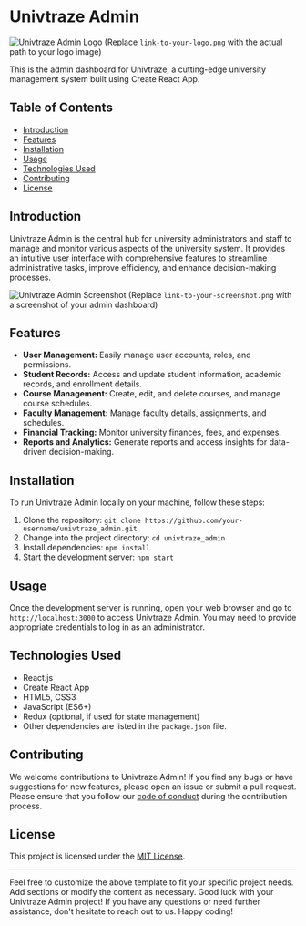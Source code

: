 # Univtraze Admin

![Univtraze Admin Logo](link-to-your-logo.png) (Replace `link-to-your-logo.png` with the actual path to your logo image)

This is the admin dashboard for Univtraze, a cutting-edge university management system built using Create React App.

## Table of Contents
- [Introduction](#introduction)
- [Features](#features)
- [Installation](#installation)
- [Usage](#usage)
- [Technologies Used](#technologies-used)
- [Contributing](#contributing)
- [License](#license)

## Introduction

Univtraze Admin is the central hub for university administrators and staff to manage and monitor various aspects of the university system. It provides an intuitive user interface with comprehensive features to streamline administrative tasks, improve efficiency, and enhance decision-making processes.

![Univtraze Admin Screenshot](link-to-your-screenshot.png) (Replace `link-to-your-screenshot.png` with a screenshot of your admin dashboard)

## Features

- **User Management:** Easily manage user accounts, roles, and permissions.
- **Student Records:** Access and update student information, academic records, and enrollment details.
- **Course Management:** Create, edit, and delete courses, and manage course schedules.
- **Faculty Management:** Manage faculty details, assignments, and schedules.
- **Financial Tracking:** Monitor university finances, fees, and expenses.
- **Reports and Analytics:** Generate reports and access insights for data-driven decision-making.

## Installation

To run Univtraze Admin locally on your machine, follow these steps:

1. Clone the repository: `git clone https://github.com/your-username/univtraze_admin.git`
2. Change into the project directory: `cd univtraze_admin`
3. Install dependencies: `npm install`
4. Start the development server: `npm start`

## Usage

Once the development server is running, open your web browser and go to `http://localhost:3000` to access Univtraze Admin. You may need to provide appropriate credentials to log in as an administrator.

## Technologies Used

- React.js
- Create React App
- HTML5, CSS3
- JavaScript (ES6+)
- Redux (optional, if used for state management)
- Other dependencies are listed in the `package.json` file.

## Contributing

We welcome contributions to Univtraze Admin! If you find any bugs or have suggestions for new features, please open an issue or submit a pull request. Please ensure that you follow our [code of conduct](CODE_OF_CONDUCT.md) during the contribution process.

## License

This project is licensed under the [MIT License](LICENSE).

---

Feel free to customize the above template to fit your specific project needs. Add sections or modify the content as necessary. Good luck with your Univtraze Admin project! If you have any questions or need further assistance, don't hesitate to reach out to us. Happy coding!
